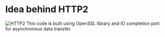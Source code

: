 # Idea behind HTTP2
![HTTP2](https://github.com/user-attachments/assets/9abb78b7-c894-42d8-8cec-eb750cbae2af)
This code is built using OpenSSL library and IO completion port for asynchronous data transfer. 
